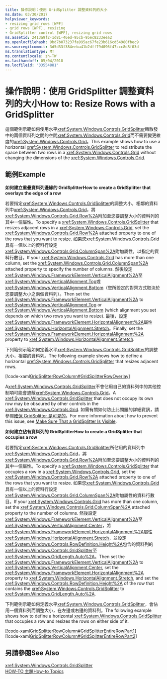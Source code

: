 ```yaml
---
title: 操作說明：使用 GridSplitter 調整資料列的大小
ms.date: 03/30/2017
helpviewer_keywords:
- resizing grid rows [WPF]
- grid rows [WPF], resizing
- GridSplitter control [WPF], resizing grid rows
ms.assetid: 2413a9f2-1d81-46ed-95cb-95ec8233eea2
ms.openlocfilehash: 9bd7b073237fa995ac67fe23b616cd54980fbec9
ms.sourcegitcommit: 3d5d33f384eeba41b2dff79d096f47ccc8d8f03d
ms.translationtype: MT
ms.contentlocale: zh-TW
ms.lasthandoff: 05/04/2018
ms.locfileid: "33554881"
---
```

# <a name="how-to-resize-rows-with-a-gridsplitter"></a><span data-ttu-id="79cb3-102">操作說明：使用 GridSplitter 調整資料列的大小</span><span class="sxs-lookup"><span data-stu-id="79cb3-102">How to: Resize Rows with a GridSplitter</span></span>
<span data-ttu-id="79cb3-103">這個範例示範如何使用水平<xref:System.Windows.Controls.GridSplitter>轉散發中的兩個資料列之間的空間<xref:System.Windows.Controls.Grid>而不需要變更維度的<xref:System.Windows.Controls.Grid>。</span><span class="sxs-lookup"><span data-stu-id="79cb3-103">This example shows how to use a horizontal <xref:System.Windows.Controls.GridSplitter> to redistribute the space between two rows in a <xref:System.Windows.Controls.Grid> without changing the dimensions of the <xref:System.Windows.Controls.Grid>.</span></span>  
  
## <a name="example"></a><span data-ttu-id="79cb3-104">範例</span><span class="sxs-lookup"><span data-stu-id="79cb3-104">Example</span></span>  
 <span data-ttu-id="79cb3-105">**如何建立重疊資料列邊緣的 GridSplitter**</span><span class="sxs-lookup"><span data-stu-id="79cb3-105">**How to create a GridSplitter that overlays the edge of a row**</span></span>  
  
 <span data-ttu-id="79cb3-106">若要指定<xref:System.Windows.Controls.GridSplitter>的調整大小，相鄰的資料列中<xref:System.Windows.Controls.Grid>，將<xref:System.Windows.Controls.Grid.Row%2A>附加至您要調整大小的資料列的其中一個屬性。</span><span class="sxs-lookup"><span data-stu-id="79cb3-106">To specify a <xref:System.Windows.Controls.GridSplitter> that resizes adjacent rows in a <xref:System.Windows.Controls.Grid>, set the <xref:System.Windows.Controls.Grid.Row%2A> attached property to one of the rows that you want to resize.</span></span> <span data-ttu-id="79cb3-107">如果您<xref:System.Windows.Controls.Grid>具有一個以上的資料行設定<xref:System.Windows.Controls.Grid.ColumnSpan%2A>附加屬性，以指定的資料行數目。</span><span class="sxs-lookup"><span data-stu-id="79cb3-107">If your <xref:System.Windows.Controls.Grid> has more than one column, set the <xref:System.Windows.Controls.Grid.ColumnSpan%2A> attached property to specify the number of columns.</span></span> <span data-ttu-id="79cb3-108">然後設定<xref:System.Windows.FrameworkElement.VerticalAlignment%2A>至<xref:System.Windows.VerticalAlignment.Top>或<xref:System.Windows.VerticalAlignment.Bottom>（您所設定的對齊方式取決於您要調整大小之兩個資料列）。</span><span class="sxs-lookup"><span data-stu-id="79cb3-108">Then set the <xref:System.Windows.FrameworkElement.VerticalAlignment%2A> to <xref:System.Windows.VerticalAlignment.Top> or <xref:System.Windows.VerticalAlignment.Bottom> (which alignment you set depends on which two rows you want to resize).</span></span> <span data-ttu-id="79cb3-109">最後，設定<xref:System.Windows.FrameworkElement.HorizontalAlignment%2A>屬性<xref:System.Windows.HorizontalAlignment.Stretch>。</span><span class="sxs-lookup"><span data-stu-id="79cb3-109">Finally, set the <xref:System.Windows.FrameworkElement.HorizontalAlignment%2A> property to <xref:System.Windows.HorizontalAlignment.Stretch>.</span></span>  
  
 <span data-ttu-id="79cb3-110">下列範例示範如何定義水平<xref:System.Windows.Controls.GridSplitter>的調整大小，相鄰的資料列。</span><span class="sxs-lookup"><span data-stu-id="79cb3-110">The following example shows how to define a horizontal <xref:System.Windows.Controls.GridSplitter> that resizes adjacent rows.</span></span>  
  
 [!code-xaml[GridSplitterRowColumn#GridSplitterRowOverlay](../../../../samples/snippets/csharp/VS_Snippets_Wpf/GridSplitterRowColumn/CS/Window1.xaml#gridsplitterrowoverlay)]  
  
 <span data-ttu-id="79cb3-111">A<xref:System.Windows.Controls.GridSplitter>不會佔用自己的資料列中的其他控制項可能會遮蔽<xref:System.Windows.Controls.Grid>。</span><span class="sxs-lookup"><span data-stu-id="79cb3-111">A <xref:System.Windows.Controls.GridSplitter> that does not occupy its own row may be obscured by other controls in the <xref:System.Windows.Controls.Grid>.</span></span> <span data-ttu-id="79cb3-112">如需有關如何防止此問題的詳細資訊，請參閱[確保 GridSplitter 是可見的](../../../../docs/framework/wpf/controls/how-to-make-sure-that-a-gridsplitter-is-visible.md)。</span><span class="sxs-lookup"><span data-stu-id="79cb3-112">For more information about how to prevent this issue, see [Make Sure That a GridSplitter Is Visible](../../../../docs/framework/wpf/controls/how-to-make-sure-that-a-gridsplitter-is-visible.md).</span></span>  
  
 <span data-ttu-id="79cb3-113">**如何建立佔有資料列的 GridSplitter**</span><span class="sxs-lookup"><span data-stu-id="79cb3-113">**How to create a GridSplitter that occupies a row**</span></span>  
  
 <span data-ttu-id="79cb3-114">若要指定<xref:System.Windows.Controls.GridSplitter>所佔用的資料列中<xref:System.Windows.Controls.Grid>，將<xref:System.Windows.Controls.Grid.Row%2A>附加至您要調整大小的資料列的其中一個屬性。</span><span class="sxs-lookup"><span data-stu-id="79cb3-114">To specify a <xref:System.Windows.Controls.GridSplitter> that occupies a row in a <xref:System.Windows.Controls.Grid>, set the <xref:System.Windows.Controls.Grid.Row%2A> attached property to one of the rows that you want to resize.</span></span> <span data-ttu-id="79cb3-115">如果您<xref:System.Windows.Controls.Grid>具有一個以上的資料行設定<xref:System.Windows.Controls.Grid.ColumnSpan%2A>附加屬性的資料行數目。</span><span class="sxs-lookup"><span data-stu-id="79cb3-115">If your <xref:System.Windows.Controls.Grid> has more than one column, set the <xref:System.Windows.Controls.Grid.ColumnSpan%2A> attached property to the number of columns.</span></span> <span data-ttu-id="79cb3-116">然後設定<xref:System.Windows.FrameworkElement.VerticalAlignment%2A>至<xref:System.Windows.VerticalAlignment.Center>，將<xref:System.Windows.FrameworkElement.HorizontalAlignment%2A>屬性<xref:System.Windows.HorizontalAlignment.Stretch>，並設定<xref:System.Windows.Controls.RowDefinition.Height%2A>包含的資料列的<xref:System.Windows.Controls.GridSplitter>至<xref:System.Windows.GridLength.Auto%2A>。</span><span class="sxs-lookup"><span data-stu-id="79cb3-116">Then set the <xref:System.Windows.FrameworkElement.VerticalAlignment%2A> to <xref:System.Windows.VerticalAlignment.Center>, set the <xref:System.Windows.FrameworkElement.HorizontalAlignment%2A> property to <xref:System.Windows.HorizontalAlignment.Stretch>, and set the <xref:System.Windows.Controls.RowDefinition.Height%2A> of the row that contains the <xref:System.Windows.Controls.GridSplitter> to <xref:System.Windows.GridLength.Auto%2A>.</span></span>  
  
 <span data-ttu-id="79cb3-117">下列範例示範如何定義水平<xref:System.Windows.Controls.GridSplitter>，會佔用一個資料列而調整大小，在左邊或右邊的資料列。</span><span class="sxs-lookup"><span data-stu-id="79cb3-117">The following example shows how to define a horizontal <xref:System.Windows.Controls.GridSplitter> that occupies a row and resizes the rows on either side of it.</span></span>  
  
 [!code-xaml[GridSplitterRowColumn#GridSplitterEntireRowPart1](../../../../samples/snippets/csharp/VS_Snippets_Wpf/GridSplitterRowColumn/CS/Window1.xaml#gridsplitterentirerowpart1)]  
[!code-xaml[GridSplitterRowColumn#GridSplitterEntireRowPart2](../../../../samples/snippets/csharp/VS_Snippets_Wpf/GridSplitterRowColumn/CS/Window1.xaml#gridsplitterentirerowpart2)]  
  
## <a name="see-also"></a><span data-ttu-id="79cb3-118">另請參閱</span><span class="sxs-lookup"><span data-stu-id="79cb3-118">See Also</span></span>  
 <xref:System.Windows.Controls.GridSplitter>  
 [<span data-ttu-id="79cb3-119">HOW-TO 主題</span><span class="sxs-lookup"><span data-stu-id="79cb3-119">How-to Topics</span></span>](../../../../docs/framework/wpf/controls/gridsplitter-how-to-topics.md)
